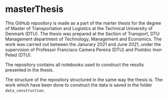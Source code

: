 # masterThesis

This GitHub repository is made as a part of the marter thesis for the degree of Master of Transportation and Logistics at the Technical University of Denmark (DTU). The thesis was prepared at the Section of Transport, DTU Management department of Technology, Management and Economics. The work was carried out between the Janurary 2021 and June 2021, under the supervision of Professor Francisco Camera Pereira (DTU) and Postdoc Inon Peled (DTU).

The repository contains all notebooks used to construct the results presented in the thesis.

The structure of the repository structured in the same way the thesis is. The work which have been done to construct the data is saved in the folder `data_construction`.

